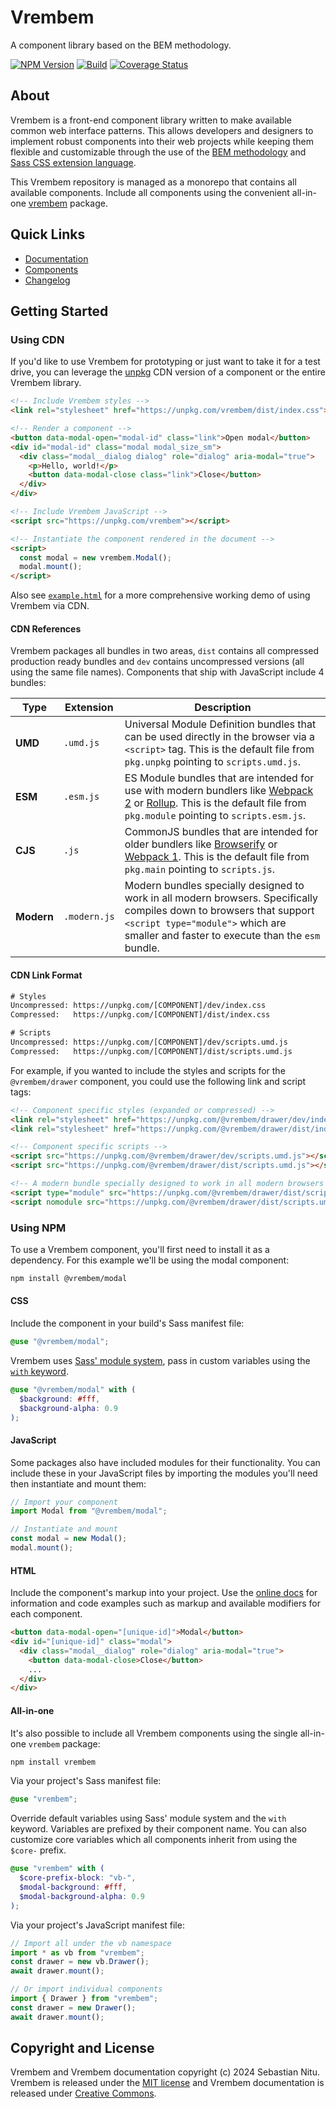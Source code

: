 # Vrembem

A component library based on the BEM methodology.

[![NPM Version](https://img.shields.io/npm/v/vrembem.svg)](https://www.npmjs.com/package/vrembem)
[![Build](https://github.com/sebnitu/vrembem/actions/workflows/build.yml/badge.svg)](https://github.com/sebnitu/vrembem/actions/workflows/build.yml)
[![Coverage Status](https://coveralls.io/repos/github/sebnitu/vrembem/badge.svg)](https://coveralls.io/github/sebnitu/vrembem)

## About

Vrembem is a front-end component library written to make available common web interface patterns. This allows developers and designers to implement robust components into their web projects while keeping them flexible and customizable through the use of the [BEM methodology](https://en.bem.info/methodology/) and [Sass CSS extension language](https://sass-lang.com/).

This Vrembem repository is managed as a monorepo that contains all available components. Include all components using the convenient all-in-one [vrembem](./packages/vrembem#readme) package.

## Quick Links

- [Documentation](https://vrembem.com)
- [Components](./packages/)
- [Changelog](./CHANGELOG.md)

## Getting Started

### Using CDN

If you'd like to use Vrembem for prototyping or just want to take it for a test drive, you can leverage the [unpkg](https://unpkg.com/) CDN version of a component or the entire Vrembem library.

```html
<!-- Include Vrembem styles -->
<link rel="stylesheet" href="https://unpkg.com/vrembem/dist/index.css">

<!-- Render a component -->
<button data-modal-open="modal-id" class="link">Open modal</button>
<div id="modal-id" class="modal modal_size_sm">
  <div class="modal__dialog dialog" role="dialog" aria-modal="true">
    <p>Hello, world!</p>
    <button data-modal-close class="link">Close</button>
  </div>
</div>

<!-- Include Vrembem JavaScript -->
<script src="https://unpkg.com/vrembem"></script>

<!-- Instantiate the component rendered in the document -->
<script>
  const modal = new vrembem.Modal();
  modal.mount();
</script>
```

Also see [`example.html`](./example.html) for a more comprehensive working demo of using Vrembem via CDN.

#### CDN References

Vrembem packages all bundles in two areas, `dist` contains all compressed production ready bundles and `dev` contains uncompressed versions (all using the same file names). Components that ship with JavaScript include 4 bundles:

| Type       | Extension    | Description                                                                                                                                                                                                                     |
| ---------- | ------------ | ------------------------------------------------------------------------------------------------------------------------------------------------------------------------------------------------------------------------------- |
| __UMD__    | `.umd.js`    | Universal Module Definition bundles that can be used directly in the browser via a `<script>` tag. This is the default file from `pkg.unpkg` pointing to `scripts.umd.js`.                                                      |
| __ESM__    | `.esm.js`    | ES Module bundles that are intended for use with modern bundlers like [Webpack 2](https://webpack.js.org/) or [Rollup](http://rollupjs.org/guide/en/). This is the default file from `pkg.module` pointing to `scripts.esm.js`. |
| __CJS__    | `.js`        | CommonJS bundles that are intended for older bundlers like [Browserify](http://browserify.org/) or [Webpack 1](https://webpack.github.io/). This is the default file from `pkg.main` pointing to `scripts.js`.                  |
| __Modern__ | `.modern.js` | Modern bundles specially designed to work in all modern browsers. Specifically compiles down to browsers that support `<script type="module">` which are smaller and faster to execute than the `esm` bundle.                   |

#### CDN Link Format

```html
# Styles
Uncompressed: https://unpkg.com/[COMPONENT]/dev/index.css
Compressed:   https://unpkg.com/[COMPONENT]/dist/index.css

# Scripts
Uncompressed: https://unpkg.com/[COMPONENT]/dev/scripts.umd.js
Compressed:   https://unpkg.com/[COMPONENT]/dist/scripts.umd.js
```

For example, if you wanted to include the styles and scripts for the `@vrembem/drawer` component, you could use the following link and script tags:

```html
<!-- Component specific styles (expanded or compressed) -->
<link rel="stylesheet" href="https://unpkg.com/@vrembem/drawer/dev/index.css">
<link rel="stylesheet" href="https://unpkg.com/@vrembem/drawer/dist/index.css">

<!-- Component specific scripts -->
<script src="https://unpkg.com/@vrembem/drawer/dev/scripts.umd.js"></script>
<script src="https://unpkg.com/@vrembem/drawer/dist/scripts.umd.js"></script>

<!-- A modern bundle specially designed to work in all modern browsers with UMD fallback -->
<script type="module" src="https://unpkg.com/@vrembem/drawer/dist/scripts.modern.js"></script>
<script nomodule src="https://unpkg.com/@vrembem/drawer/dist/scripts.umd.js"></script>
```

### Using NPM

To use a Vrembem component, you'll first need to install it as a dependency. For this example we'll be using the modal component:

```sh
npm install @vrembem/modal
```

#### CSS

Include the component in your build's Sass manifest file:

```scss
@use "@vrembem/modal";
```

Vrembem uses [Sass' module system](https://sass-lang.com/blog/the-module-system-is-launched), pass in custom variables using the [`with` keyword](https://sass-lang.com/documentation/at-rules/use#configuration).

```scss
@use "@vrembem/modal" with (
  $background: #fff,
  $background-alpha: 0.9
);
```

#### JavaScript

Some packages also have included modules for their functionality. You can include these in your JavaScript files by importing the modules you'll need then instantiate and mount them:

```js
// Import your component
import Modal from "@vrembem/modal";

// Instantiate and mount
const modal = new Modal();
modal.mount();
```

#### HTML

Include the component's markup into your project. Use the [online docs](https://vrembem.com) for information and code examples such as markup and available modifiers for each component.

```html
<button data-modal-open="[unique-id]">Modal</button>
<div id="[unique-id]" class="modal">
  <div class="modal__dialog" role="dialog" aria-modal="true">
    <button data-modal-close>Close</button>
    ...
  </div>
</div>
```

#### All-in-one

It's also possible to include all Vrembem components using the single all-in-one `vrembem` package:

```sh
npm install vrembem
```

Via your project's Sass manifest file:

```scss
@use "vrembem";
```

Override default variables using Sass' module system and the `with` keyword. Variables are prefixed by their component name. You can also customize core variables which all components inherit from using the `$core-` prefix.

```scss
@use "vrembem" with (
  $core-prefix-block: "vb-",
  $modal-background: #fff,
  $modal-background-alpha: 0.9
);
```

Via your project's JavaScript manifest file:

```js
// Import all under the vb namespace
import * as vb from "vrembem";
const drawer = new vb.Drawer();
await drawer.mount();

// Or import individual components
import { Drawer } from "vrembem";
const drawer = new Drawer();
await drawer.mount();
```

## Copyright and License

Vrembem and Vrembem documentation copyright (c) 2024 Sebastian Nitu. Vrembem is released under the [MIT license](https://github.com/sebnitu/vrembem/blob/main/LICENSE) and Vrembem documentation is released under [Creative Commons](https://github.com/sebnitu/vrembem/blob/main/docs/LICENSE).

